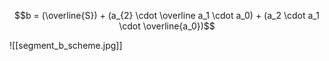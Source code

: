 $$b = (\overline{S}) + (a_{2} \cdot \overline a_1 \cdot a_0) + (a_2  \cdot a_1  \cdot \overline{a_0})$$

![[segment_b_scheme.jpg]]
